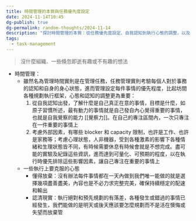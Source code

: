 ```yaml
---
title: 時間管理的本質與任務優先度設定
date: 2024-11-14T10:45
dg-publish: true
dg-permalink: random-thoughts/2024-11-14
description: "探討時間管理的本質：從任務優先度設定、自我認知到執行心態的調整，以及如何在有限資源下做出最佳的時間分配"
tags:
  - task-management
---
```

> 沒什麼組織、一些倏忽即逝有趣或不有趣的想法

- 時間管理：
  - 雖然名為管理時間實則是在管理任務，任務管理實則考驗每個人對於事務的認知和自身的身心狀態，進而管理設定每件事情的優先程度，比起坊間各種規劃執行框架，心態和認知的調整更為重要：
    1. 從自我認知出發，了解什麼是自己真正在意的事情，目標是什麼，如原子習慣所述，最有動力的事情就是自己發自內心覺得重要的事情，也就是自我覺察的能力 [[覺察力]]。在自己的專注區間內，一次只專注在一件重要的事情上
    2. 考慮外部因素，有哪些 blocker 和 capacity 限制，也許是工作、也許是家務等；考慮心理狀態，人非機器，受到各種激素的影響下各種情緒和生理狀態皆不同，有時候需要休息有時候會就是不想完成。盡可能的實驗及紀錄這些資訊，進而達到可量化、可預期的程度，以在執行時優先排除這些影響因素，讓自己專注在重要的事情上
  - 一些執行上要克服的心態
    - 懂得放棄：沒有辦法每件事情都在一天內做到我們唯一能做的就是選擇幾項盡善盡美，內容也是不必力求完整完美，確保持續穩定的配速和輸出
    - 認清現實：執行絕對和預先規劃的有落差，各種發生或錯過的事情已經發生，我們能做的是明天或後天應該要怎麼規劃而不是活在懊悔或失望而放棄管
